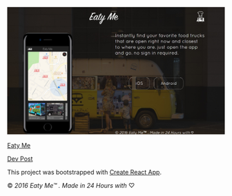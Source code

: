 <div align='center'>
  <img src='website.png' role='presentation' />
</div>


[Eaty Me](http://eatyme.com)

[Dev Post](https://devpost.com/software/eaty-me)

This project was bootstrapped with [Create React App](https://github.com/facebookincubator/create-react-app).

© _2016 Eaty Me™ . Made in 24 Hours with_ ♡